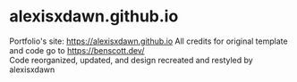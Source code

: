 # alexisxdawn.github.io

Portfolio's site: https://alexisxdawn.github.io
All credits for original template and code go to https://benscott.dev/  
Code reorganized, updated, and design recreated and restyled by alexisxdawn
